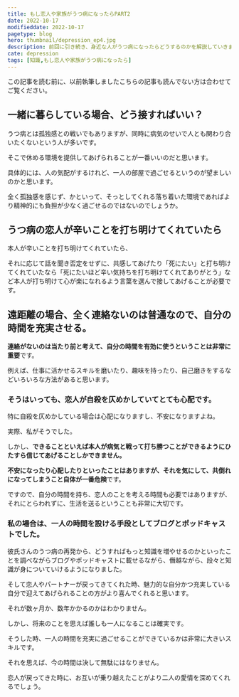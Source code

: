 ```yaml
---
title: もし恋人や家族がうつ病になったらPART2
date: 2022-10-17
modifieddate: 2022-10-17
pagetype: blog
hero: thumbnail/depression_ep4.jpg
description: 前回に引き続き、身近な人がうつ病になったらどうするのかを解説していきます
cate: depression
tags: [知識,もし恋人や家族がうつ病になったら]
---
```


この記事を読む前に、以前執筆しましたこちらの記事も読んでない方は合わせてご覧ください。

<card slug="/blogs/depression/ep2/"></card>

## 一緒に暮らしている場合、どう接すればいい？

うつ病とは孤独感との戦いでもありますが、同時に病気のせいで人とも関わり合いたくないという人が多いです。

そこで休める環境を提供してあげられることが一番いいのだと思います。

具体的には、人の気配がするけれど、一人の部屋で過ごせるというのが望ましいのかと思います。

全く孤独感を感じず、かといって、そっとしてくれる落ち着いた環境であればより精神的にも負担が少なく過ごせるのではないのでしょうか。


## うつ病の恋人が辛いことを打ち明けてくれていたら

本人が辛いことを打ち明けてくれていたら、

それに応じて話を聞き否定をせずに、共感してあげたり「死にたい」と打ち明けてくれていたなら「死にたいほど辛い気持ちを打ち明けてくれてありがとう」など本人が打ち明けて心が楽になれるよう言葉を選んで接してあげることが必要です。

## 遠距離の場合、全く連絡ないのは普通なので、自分の時間を充実させる。

**連絡がないのは当たり前と考えて、自分の時間を有効に使うということは非常に重要**です。

例えば、仕事に活かせるスキルを磨いたり、趣味を持ったり、自己磨きをするなどいろいろな方法があると思います。

### そうはいっても、恋人が自殺を仄めかしていてとても心配です。

特に自殺を仄めかしている場合は心配になりますし、不安になりますよね。

実際、私がそうでした。

しかし、**できることといえば本人が病気と戦って打ち勝つことができるようにひたすら信じてあげることしかできません。**

**不安になったり心配したりといったことはありますが、それを気にして、共倒れになってしまうこと自体が一番危険**です。

ですので、自分の時間を持ち、恋人のことを考える時間も必要ではありますが、それにとらわれずに、生活を送るということも非常に大切です。


### 私の場合は、一人の時間を設ける手段としてブログとポッドキャストでした。

彼氏さんのうつ病の再発から、どうすればもっと知識を増やせるのかといったことを調べながらブログやポッドキャストに載せるながら、僭越ながら、段々と知識が身についていけるようになりました。

そして恋人やパートナーが戻ってきてくれた時、魅力的な自分かつ充実している自分で迎えてあげられることの方がより喜んでくれると思います。

それが数ヶ月か、数年かかるのかはわかりません。

しかし、将来のことを思えば誰しも一人になることは確実です。

そうした時、一人の時間を充実に過ごせることができているかは非常に大きいスキルです。

それを思えば、今の時間は決して無駄にはなりません。

恋人が戻ってきた時に、お互いが乗り越えたことがより二人の愛情を深めてくれるでしょう。



